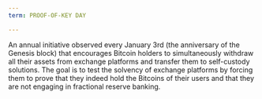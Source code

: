 ```yaml
---
term: PROOF-OF-KEY DAY

---
```

An annual initiative observed every January 3rd (the anniversary of the Genesis block) that encourages Bitcoin holders to simultaneously withdraw all their assets from exchange platforms and transfer them to self-custody solutions. The goal is to test the solvency of exchange platforms by forcing them to prove that they indeed hold the Bitcoins of their users and that they are not engaging in fractional reserve banking.